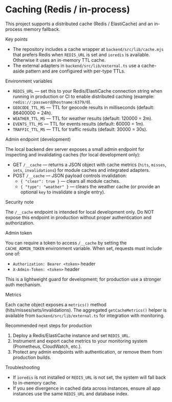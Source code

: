 # Caching (Redis / in-process)

This project supports a distributed cache (Redis / ElastiCache) and an in-process memory fallback.

Key points

- The repository includes a cache wrapper at `backend/src/lib/cache.mjs` that prefers Redis when `REDIS_URL` is set and `ioredis` is available. Otherwise it uses an in-memory TTL cache.
- The external adapters in `backend/src/lib/external.ts` use a cache-aside pattern and are configured with per-type TTLs.

Environment variables

- `REDIS_URL` — set this to your Redis/ElastiCache connection string when running in production or CI to enable distributed caching (example: `redis://:password@hostname:6379/0`).
- `GEOCODE_TTL_MS` — TTL for geocode results in milliseconds (default: 86400000 = 24h).
- `WEATHER_TTL_MS` — TTL for weather results (default: 120000 = 2m).
- `EVENTS_TTL_MS` — TTL for events results (default: 60000 = 1m).
- `TRAFFIC_TTL_MS` — TTL for traffic results (default: 30000 = 30s).

Admin endpoint (development)

The local backend dev server exposes a small admin endpoint for inspecting and invalidating caches (for local development only):

- GET `/__cache` — returns a JSON object with cache metrics (`hits`, `misses`, `sets`, `invalidations`) for module caches and integrated adapters.
- POST `/__cache` — JSON payload controls invalidation:
  - `{ "clear": true }` — clears all module caches.
  - `{ "type": "weather" }` — clears the weather cache (or provide an optional `key` to invalidate a single entry).

Security note

The `/__cache` endpoint is intended for local development only. Do NOT expose this endpoint in production without proper authentication and authorization.

Admin token

You can require a token to access `/__cache` by setting the `CACHE_ADMIN_TOKEN` environment variable. When set, requests must include one of:

- `Authorization: Bearer <token>` header
- `X-Admin-Token: <token>` header

This is a lightweight guard for development; for production use a stronger auth mechanism.

Metrics

Each cache object exposes a `metrics()` method (hits/misses/sets/invalidations). The aggregated `getCacheMetrics()` helper is available from `backend/src/lib/external.ts` for integration with monitoring.

Recommended next steps for production

1. Deploy a Redis/ElastiCache instance and set `REDIS_URL`.
2. Instrument and export cache metrics to your monitoring system (Prometheus, CloudWatch, etc.).
3. Protect any admin endpoints with authentication, or remove them from production builds.

Troubleshooting

- If `ioredis` is not installed or `REDIS_URL` is not set, the system will fall back to in-memory cache.
- If you see divergence in cached data across instances, ensure all app instances use the same `REDIS_URL` and database index.
